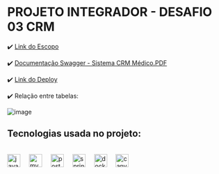 <h1>PROJETO INTEGRADOR - DESAFIO  03 CRM</h1>

:heavy_check_mark: [Link do Escopo](https://docs.google.com/document/d/1zghDvfozniPHFTFw2VUU5o050VF6lTaKD9dwTKNj9ps/edit?tab=t.0)


:heavy_check_mark: [Documentação Swagger - Sistema CRM Médico.PDF](https://github.com/user-attachments/files/18170276/Projeto.Integrador.-.Sistema.CRM.Medico.pdf)

:heavy_check_mark: [Link do Deploy](https://projeto-crm.onrender.com)


:heavy_check_mark: Relação entre tabelas:


![image](https://github.com/user-attachments/assets/f3e45642-4ee4-4d94-aa1c-2794833e15b2)

## Tecnologias usada no projeto:
<div style="sisplay: inline_block"><br/>
   <img src="https://cdn.jsdelivr.net/gh/devicons/devicon/icons/java/java-original.svg" height="30" alt="java logo"  />
    <img width="12" />
   <img src="https://cdn.jsdelivr.net/gh/devicons/devicon/icons/mysql/mysql-original.svg" height="30" alt="mysql logo"  />
    <img width="12" />
   <img src="https://cdn.jsdelivr.net/gh/devicons/devicon/icons/postgresql/postgresql-original.svg" height="30" alt="postgresql logo"  />
    <img width="12" />
   <img src="https://cdn.jsdelivr.net/gh/devicons/devicon/icons/spring/spring-original.svg" height="30" alt="spring logo"/>
    <img width="12" />
   <img src="https://cdn.jsdelivr.net/gh/devicons/devicon/icons/docker/docker-original.svg" height="30" alt="docker logo"  />
    <img width="12" />
    <img src="https://cdn.jsdelivr.net/gh/devicons/devicon/icons/canva/canva-original.svg" height="30" alt="canva logo"  />

</div>
